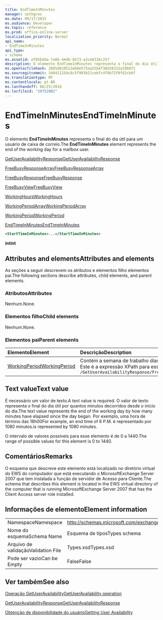```yaml
---
title: EndTimeInMinutes
manager: sethgros
ms.date: 09/17/2015
ms.audience: Developer
ms.topic: reference
ms.prod: office-online-server
localization_priority: Normal
api_name:
- EndTimeInMinutes
api_type:
- schema
ms.assetid: ef05bdda-7a66-44db-bb73-a2ce8316c257
description: O elemento EndTimeInMinutes representa o final do dia útil para um usuário de caixa de correio.
ms.openlocfilehash: 2885d810512eb0e575aa25b4f38d28332a10b8f2
ms.sourcegitcommit: 34041125dc8c5f993b21cebfc4f8b72f0fd2cb6f
ms.translationtype: MT
ms.contentlocale: pt-BR
ms.lasthandoff: 06/25/2018
ms.locfileid: "19752082"
---
```

# <a name="endtimeinminutes"></a><span data-ttu-id="ba968-103">EndTimeInMinutes</span><span class="sxs-lookup"><span data-stu-id="ba968-103">EndTimeInMinutes</span></span>

<span data-ttu-id="ba968-104">O elemento **EndTimeInMinutes** representa o final do dia útil para um usuário de caixa de correio.</span><span class="sxs-lookup"><span data-stu-id="ba968-104">The **EndTimeInMinutes** element represents the end of the working day for a mailbox user.</span></span> 
  
[<span data-ttu-id="ba968-105">GetUserAvailabilityResponse</span><span class="sxs-lookup"><span data-stu-id="ba968-105">GetUserAvailabilityResponse</span></span>](getuseravailabilityresponse.md)
  
[<span data-ttu-id="ba968-106">FreeBusyResponseArray</span><span class="sxs-lookup"><span data-stu-id="ba968-106">FreeBusyResponseArray</span></span>](freebusyresponsearray.md)
  
[<span data-ttu-id="ba968-107">FreeBusyResponse</span><span class="sxs-lookup"><span data-stu-id="ba968-107">FreeBusyResponse</span></span>](freebusyresponse.md)
  
[<span data-ttu-id="ba968-108">FreeBusyView</span><span class="sxs-lookup"><span data-stu-id="ba968-108">FreeBusyView</span></span>](freebusyview.md)
  
[<span data-ttu-id="ba968-109">WorkingHours</span><span class="sxs-lookup"><span data-stu-id="ba968-109">WorkingHours</span></span>](workinghours-ex15websvcsotherref.md)
  
[<span data-ttu-id="ba968-110">WorkingPeriodArray</span><span class="sxs-lookup"><span data-stu-id="ba968-110">WorkingPeriodArray</span></span>](workingperiodarray.md)
  
[<span data-ttu-id="ba968-111">WorkingPeriod</span><span class="sxs-lookup"><span data-stu-id="ba968-111">WorkingPeriod</span></span>](workingperiod.md)
  
[<span data-ttu-id="ba968-112">EndTimeInMinutes</span><span class="sxs-lookup"><span data-stu-id="ba968-112">EndTimeInMinutes</span></span>](endtimeinminutes.md)
  
```xml
<StartTimeInMinutes>...</StartTimeInMinutes>
```

 <span data-ttu-id="ba968-113">**int**</span><span class="sxs-lookup"><span data-stu-id="ba968-113">**int**</span></span>
## <a name="attributes-and-elements"></a><span data-ttu-id="ba968-114">Attributes and elements</span><span class="sxs-lookup"><span data-stu-id="ba968-114">Attributes and elements</span></span>

<span data-ttu-id="ba968-115">As seções a seguir descrevem os atributos e elementos filho elementos pai.</span><span class="sxs-lookup"><span data-stu-id="ba968-115">The following sections describe attributes, child elements, and parent elements.</span></span>
  
### <a name="attributes"></a><span data-ttu-id="ba968-116">Atributos</span><span class="sxs-lookup"><span data-stu-id="ba968-116">Attributes</span></span>

<span data-ttu-id="ba968-117">Nenhum.</span><span class="sxs-lookup"><span data-stu-id="ba968-117">None.</span></span>
  
### <a name="child-elements"></a><span data-ttu-id="ba968-118">Elementos filho</span><span class="sxs-lookup"><span data-stu-id="ba968-118">Child elements</span></span>

<span data-ttu-id="ba968-119">Nenhum.</span><span class="sxs-lookup"><span data-stu-id="ba968-119">None.</span></span>
  
### <a name="parent-elements"></a><span data-ttu-id="ba968-120">Elementos pai</span><span class="sxs-lookup"><span data-stu-id="ba968-120">Parent elements</span></span>

|<span data-ttu-id="ba968-121">**Elemento**</span><span class="sxs-lookup"><span data-stu-id="ba968-121">**Element**</span></span>|<span data-ttu-id="ba968-122">**Descrição**</span><span class="sxs-lookup"><span data-stu-id="ba968-122">**Description**</span></span>|
|:-----|:-----|
|[<span data-ttu-id="ba968-123">WorkingPeriod</span><span class="sxs-lookup"><span data-stu-id="ba968-123">WorkingPeriod</span></span>](workingperiod.md) <br/> |<span data-ttu-id="ba968-124">Contém a semana de trabalho dias e horas do usuário da caixa de correio.</span><span class="sxs-lookup"><span data-stu-id="ba968-124">Contains the work week days and hours of the mailbox user.</span></span>  <br/> <span data-ttu-id="ba968-125">Este é a expressão XPath para esse elemento:</span><span class="sxs-lookup"><span data-stu-id="ba968-125">The following is the XPath expression to this element:</span></span>  <br/>  `/GetUserAvailabilityResponse/FreeBusyResponseArray/FreeBusyResponse/FreeBusyView/WorkingHours/WorkingPeriodArray/WorkingPeriod[i]` <br/> |
   
## <a name="text-value"></a><span data-ttu-id="ba968-126">Text value</span><span class="sxs-lookup"><span data-stu-id="ba968-126">Text value</span></span>

<span data-ttu-id="ba968-127">É necessário um valor de texto.</span><span class="sxs-lookup"><span data-stu-id="ba968-127">A text value is required.</span></span> <span data-ttu-id="ba968-128">O valor de texto representa o final do dia útil por quantos minutos decorridos desde o início do dia.</span><span class="sxs-lookup"><span data-stu-id="ba968-128">The text value represents the end of the working day by how many minutes have elapsed since the day began.</span></span> <span data-ttu-id="ba968-129">Por exemplo, uma hora de término das 18h00</span><span class="sxs-lookup"><span data-stu-id="ba968-129">For example, an end time of 6 P.M.</span></span> <span data-ttu-id="ba968-130">é representado por 1080 minutos.</span><span class="sxs-lookup"><span data-stu-id="ba968-130">is represented by 1080 minutes.</span></span>
  
<span data-ttu-id="ba968-131">O intervalo de valores possíveis para esse elemento é de 0 a 1440.</span><span class="sxs-lookup"><span data-stu-id="ba968-131">The range of possible values for this element is 0 to 1440.</span></span>
  
## <a name="remarks"></a><span data-ttu-id="ba968-132">Comentários</span><span class="sxs-lookup"><span data-stu-id="ba968-132">Remarks</span></span>

<span data-ttu-id="ba968-133">O esquema que descreve este elemento está localizado no diretório virtual do EWS do computador que está executando o MicrosoftExchange Server 2007 que tem instalada a função de servidor de Acesso para Cliente.</span><span class="sxs-lookup"><span data-stu-id="ba968-133">The schema that describes this element is located in the EWS virtual directory of the computer that is running MicrosoftExchange Server 2007 that has the Client Access server role installed.</span></span>
  
## <a name="element-information"></a><span data-ttu-id="ba968-134">Informações de elemento</span><span class="sxs-lookup"><span data-stu-id="ba968-134">Element information</span></span>

|||
|:-----|:-----|
|<span data-ttu-id="ba968-135">Namespace</span><span class="sxs-lookup"><span data-stu-id="ba968-135">Namespace</span></span>  <br/> |http://schemas.microsoft.com/exchange/services/2006/types  <br/> |
|<span data-ttu-id="ba968-136">Nome do esquema</span><span class="sxs-lookup"><span data-stu-id="ba968-136">Schema Name</span></span>  <br/> |<span data-ttu-id="ba968-137">Esquema de tipos</span><span class="sxs-lookup"><span data-stu-id="ba968-137">Types schema</span></span>  <br/> |
|<span data-ttu-id="ba968-138">Arquivo de validação</span><span class="sxs-lookup"><span data-stu-id="ba968-138">Validation File</span></span>  <br/> |<span data-ttu-id="ba968-139">Types.xsd</span><span class="sxs-lookup"><span data-stu-id="ba968-139">Types.xsd</span></span>  <br/> |
|<span data-ttu-id="ba968-140">Pode ser vazio</span><span class="sxs-lookup"><span data-stu-id="ba968-140">Can be Empty</span></span>  <br/> |<span data-ttu-id="ba968-141">False</span><span class="sxs-lookup"><span data-stu-id="ba968-141">False</span></span>  <br/> |
   
## <a name="see-also"></a><span data-ttu-id="ba968-142">Ver também</span><span class="sxs-lookup"><span data-stu-id="ba968-142">See also</span></span>



[<span data-ttu-id="ba968-143">Operação GetUserAvailability</span><span class="sxs-lookup"><span data-stu-id="ba968-143">GetUserAvailability operation</span></span>](getuseravailability-operation.md)
  
[<span data-ttu-id="ba968-144">GetUserAvailabilityResponse</span><span class="sxs-lookup"><span data-stu-id="ba968-144">GetUserAvailabilityResponse</span></span>](getuseravailabilityresponse.md)


[<span data-ttu-id="ba968-145">Obtenção de disponibilidade do usuário</span><span class="sxs-lookup"><span data-stu-id="ba968-145">Getting User Availability</span></span>](http://msdn.microsoft.com/library/d4133fcb-9b0f-4e6b-aadf-a389da83516a%28Office.15%29.aspx)

